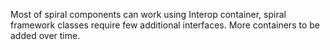 Most of spiral components can work using Interop container, spiral framework classes require few 
additional interfaces. More containers to be added over time.